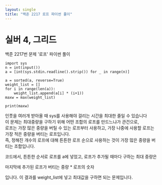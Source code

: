 ```yaml
---
layout: single
title: "백준 2217 로프 파이썬 풀이"
---
```


# 실버 4, 그리드

백준 2217번 문제 '로프' 파이썬 풀이<br>

```
import sys
n = int(input())
a = [int(sys.stdin.readline().strip()) for _ in range(n)]

a = sorted(a, reverse=True)
weight_list = []
for i in range(len(a)):
    weight_list.append(a[i] * (i+1))
maxw = max(weight_list)

print(maxw)
```
인풋을 여러개 받아올 때 sys를 사용해야 걸리는 시간을 최대한 줄일 수 있습니다<br>
이 문제는 최대중량을 구하기 위해 어떤 조합의 로프를 만드느냐가 관건으로, <br>
로프는 가장 많은 중량을 버틸 수 있는 로프부터 사용하고, 가장 나중에 사용할 로프는 가장 적은 중량을 버티는 로프입니다.<br>
즉, 정해진 개수의 로프에 대해 튼튼한 로프 순으로 사용하는 것이 가장 많은 중량을 버티는 조합입니다.<br>

코드에서, 튼튼한 순서로 로프를 a에 넣었고, 로프가 추가될 때마다 구하는 최대 중량은

마지막에 추가된 로프가 버티는 중량 * 로프의 숫자

입니다. 이 결과를 weight_list에 넣고 최대값을 구하면 되는 문제입니다.